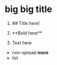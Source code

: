 # big big title

1. <p>## Title here!</p>

2. <p>**Bold here**</p>

3. <p>Text here</p>

- non-spread
**more**
- list
